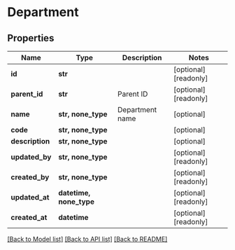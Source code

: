 # Department


## Properties
Name | Type | Description | Notes
------------ | ------------- | ------------- | -------------
**id** | **str** |  | [optional] [readonly] 
**parent_id** | **str** | Parent ID | [optional] [readonly] 
**name** | **str, none_type** | Department name | [optional] 
**code** | **str, none_type** |  | [optional] 
**description** | **str, none_type** |  | [optional] 
**updated_by** | **str, none_type** |  | [optional] [readonly] 
**created_by** | **str, none_type** |  | [optional] [readonly] 
**updated_at** | **datetime, none_type** |  | [optional] [readonly] 
**created_at** | **datetime** |  | [optional] [readonly] 

[[Back to Model list]](../../README.md#documentation-for-models) [[Back to API list]](../../README.md#documentation-for-api-endpoints) [[Back to README]](../../README.md)


